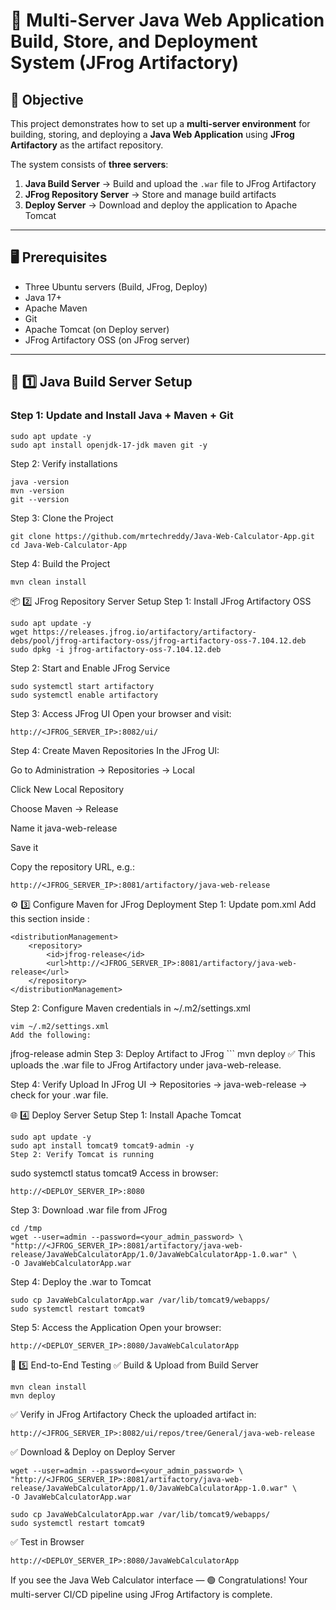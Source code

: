 # 🧰 Multi-Server Java Web Application Build, Store, and Deployment System (JFrog Artifactory)

## 🎯 Objective
This project demonstrates how to set up a **multi-server environment** for building, storing, and deploying a **Java Web Application** using **JFrog Artifactory** as the artifact repository.

The system consists of **three servers**:
1. **Java Build Server** → Build and upload the `.war` file to JFrog Artifactory  
2. **JFrog Repository Server** → Store and manage build artifacts  
3. **Deploy Server** → Download and deploy the application to Apache Tomcat  

---

## 🖥️ Prerequisites
- Three Ubuntu servers (Build, JFrog, Deploy)
- Java 17+
- Apache Maven
- Git
- Apache Tomcat (on Deploy server)
- JFrog Artifactory OSS (on JFrog server)

---

## 🚀 1️⃣ Java Build Server Setup

### Step 1: Update and Install Java + Maven + Git
```
sudo apt update -y
sudo apt install openjdk-17-jdk maven git -y
```
Step 2: Verify installations
```
java -version
mvn -version
git --version
```
Step 3: Clone the Project
```
git clone https://github.com/mrtechreddy/Java-Web-Calculator-App.git
cd Java-Web-Calculator-App
```
Step 4: Build the Project
```
mvn clean install
```

📦 2️⃣ JFrog Repository Server Setup
Step 1: Install JFrog Artifactory OSS
```
sudo apt update -y
wget https://releases.jfrog.io/artifactory/artifactory-debs/pool/jfrog-artifactory-oss/jfrog-artifactory-oss-7.104.12.deb
sudo dpkg -i jfrog-artifactory-oss-7.104.12.deb
```
Step 2: Start and Enable JFrog Service
```
sudo systemctl start artifactory
sudo systemctl enable artifactory
```
Step 3: Access JFrog UI
Open your browser and visit:

```
http://<JFROG_SERVER_IP>:8082/ui/
```
Step 4: Create Maven Repositories
In the JFrog UI:

Go to Administration → Repositories → Local

Click New Local Repository

Choose Maven → Release

Name it java-web-release

Save it

Copy the repository URL, e.g.:

```
http://<JFROG_SERVER_IP>:8081/artifactory/java-web-release
```
⚙️ 3️⃣ Configure Maven for JFrog Deployment
Step 1: Update pom.xml
Add this section inside <distributionManagement>:

```
<distributionManagement>
    <repository>
        <id>jfrog-release</id>
        <url>http://<JFROG_SERVER_IP>:8081/artifactory/java-web-release</url>
    </repository>
</distributionManagement>
```
Step 2: Configure Maven credentials in ~/.m2/settings.xml
```
vim ~/.m2/settings.xml
Add the following:

```
<settings>
  <servers>
    <server>
      <id>jfrog-release</id>
      <username>admin</username>
      <password><your_admin_password></password>
    </server>
  </servers>
</settings>
Step 3: Deploy Artifact to JFrog
```
mvn deploy
✅ This uploads the .war file to JFrog Artifactory under java-web-release.

Step 4: Verify Upload
In JFrog UI → Repositories → java-web-release → check for your .war file.

🌐 4️⃣ Deploy Server Setup
Step 1: Install Apache Tomcat
```
sudo apt update -y
sudo apt install tomcat9 tomcat9-admin -y
Step 2: Verify Tomcat is running
```
sudo systemctl status tomcat9
Access in browser:

```
http://<DEPLOY_SERVER_IP>:8080
```
Step 3: Download .war file from JFrog
```
cd /tmp
wget --user=admin --password=<your_admin_password> \
"http://<JFROG_SERVER_IP>:8081/artifactory/java-web-release/JavaWebCalculatorApp/1.0/JavaWebCalculatorApp-1.0.war" \
-O JavaWebCalculatorApp.war
```
Step 4: Deploy the .war to Tomcat
```
sudo cp JavaWebCalculatorApp.war /var/lib/tomcat9/webapps/
sudo systemctl restart tomcat9
```
Step 5: Access the Application
Open your browser:

```
http://<DEPLOY_SERVER_IP>:8080/JavaWebCalculatorApp

```
🔁 5️⃣ End-to-End Testing
✅ Build & Upload from Build Server

```
mvn clean install
mvn deploy
```
✅ Verify in JFrog Artifactory
Check the uploaded artifact in:

```
http://<JFROG_SERVER_IP>:8082/ui/repos/tree/General/java-web-release
```
✅ Download & Deploy on Deploy Server
```
wget --user=admin --password=<your_admin_password> \
"http://<JFROG_SERVER_IP>:8081/artifactory/java-web-release/JavaWebCalculatorApp/1.0/JavaWebCalculatorApp-1.0.war" \
-O JavaWebCalculatorApp.war

sudo cp JavaWebCalculatorApp.war /var/lib/tomcat9/webapps/
sudo systemctl restart tomcat9
```
✅ Test in Browser
```
http://<DEPLOY_SERVER_IP>:8080/JavaWebCalculatorApp
```
If you see the Java Web Calculator interface — 🟢 Congratulations!
Your multi-server CI/CD pipeline using JFrog Artifactory is complete.
